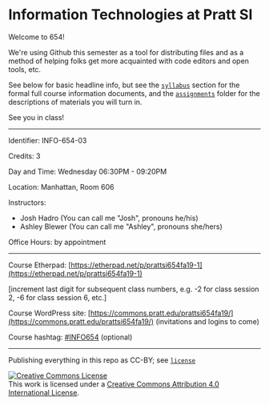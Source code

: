 #  Information Technologies at Pratt SI

Welcome to 654! 

We're using Github this semester as a tool for distributing files and as a method of helping folks get more acquainted with code editors and open tools, etc. 

See below for basic headline info, but see the [`syllabus`](syllabus) section for the formal full course information documents, and the [`assignments`](assignments) folder for the descriptions of materials you will turn in.

See you in class!

---

Identifier: INFO-654-03

Credits: 3

Day and Time: Wednesday 06:30PM - 09:20PM

Location: Manhattan, Room 606

Instructors: 
- Josh Hadro (You can call me "Josh", pronouns he/his)
- Ashley Blewer (You can call me "Ashley", pronouns she/hers)

Office Hours: by appointment

---

Course Etherpad: [https://etherpad.net/p/prattsi654fa19-1](https://etherpad.net/p/prattsi654fa19-1)

[increment last digit for subsequent class numbers, e.g. -2 for class session 2, -6 for class session 6, etc.]

Course WordPress site:   [https://commons.pratt.edu/prattsi654fa19/](https://commons.pratt.edu/prattsi654fa19/) (invitations and logins to come)

Course hashtag: [#INFO654](https://twitter.com/search?f=tweets&q=%23info654&src=typd) (optional)

---

Publishing everything in this repo as CC-BY; see [`license`](license.md)

<a rel="license" href="http://creativecommons.org/licenses/by/4.0/"><img alt="Creative Commons License" style="border-width:0" src="https://i.creativecommons.org/l/by/4.0/88x31.png" /></a><br />This work is licensed under a <a rel="license" href="http://creativecommons.org/licenses/by/4.0/">Creative Commons Attribution 4.0 International License</a>.

